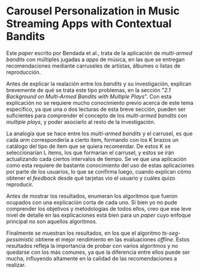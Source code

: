 # Carousel Personalization in Music Streaming Apps with Contextual Bandits

Este *paper* escrito por Bendada et al., trata de la aplicación de *multi-armed bandits* con múltiples jugadas a *apps* de música, en las que se entregan recomendaciones mediante carruseles de artistas, álbumes o listas de reproducción.

Antes de explicar la realación entre los *bandits* y su investigación, explican brevemente de qué se trata este tipo problemas, en la sección "*2.1 Background on Multi-Armed Bandits with
Multiple Plays*". Con esta explicación no se requiere mucho conocimiento previo acerca de este tema específico, ya que una o dos lecturas de esta breve sección, pueden ser suficientes para comprender el concepto de los *multi-armed bandits* con
*multiple plays*, y poder asociarlo al resto de la investigación.

La analogía que se hace entre los *multi-armed bandits* y el carrusel, es que cada *arm* correspondería a cierto ítem, formando con los K brazos un catálogo del tipo de ítem que se quiera recomendar. De estos K se seleccionarían L ítems, los que formarían el carrusel, y estos se irán actualizando cada ciertos intervalos de tiempo. Se ve que una aplicación como esta requiere de bastante conocimiento del uso de estas aplicaciones por parte de los usuarios, lo que se confirma luego, cuando explican cómo obtener el *feedback* desde qué tarjetas vio el usuario y cuáles quizo reproducir.

Antes de mostrar los resultados, enumeran los algoritmos que fueron ocupados con una explicación corta de cada uno. Si bien yo no pude comprender los objetivos y metodologías de todos ellos, creo que ese leve nivel de detalle en las explicaciones está bien para un *paper* cuyo enfoque principal no son aquellos algoritmos.

Finalmente se muestran los resultados, en los que el algoritmo *ts-seg-pessimistic* obtiene el mejor rendimiento en las evaluaciones *offline*. Estos resultados refleja la importancia de probar con varios algoritmos y no quedarse con los más comunes, ya que la diferencia entre ellos puede ser mucha, influyendo altamente en la calidad de las recomendaciones a realizar.